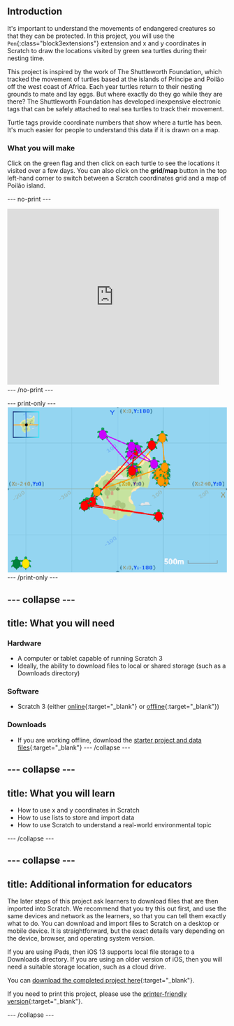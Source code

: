 ## Introduction

It's important to understand the movements of endangered creatures so that they can be protected. In this project, you will use the `Pen`{:class="block3extensions"} extension and x and y coordinates in Scratch to draw the locations visited by green sea turtles during their nesting time.

This project is inspired by the work of The Shuttleworth Foundation, which tracked the movement of turtles based at the islands of Príncipe and Poilão off the west coast of Africa. Each year turtles return to their nesting grounds to mate and lay eggs. But where exactly do they go while they are there? The Shuttleworth Foundation has developed inexpensive electronic tags that can be safely attached to real sea turtles to track their movement. 

Turtle tags provide coordinate numbers that show where a turtle has been. It's much easier for people to understand this data if it is drawn on a map.

### What you will make

Click on the green flag and then click on each turtle to see the locations it visited over a few days. You can also click on the **grid/map** button in the top left-hand corner to switch between a Scratch coordinates grid and a map of Poilão island. 

--- no-print ---
<div class="scratch-preview">
<iframe src="https://scratch.mit.edu/projects/428136635/embed" allowtransparency="true" width="485" height="402" frameborder="0" scrolling="no" allowfullscreen></iframe>
</div>
--- /no-print ---

--- print-only ---
![Complete project](images/showcase_static.png)
--- /print-only ---

--- collapse ---
---
title: What you will need
---
### Hardware

+ A computer or tablet capable of running Scratch 3
+ Ideally, the ability to download files to local or shared storage (such as a Downloads directory)

### Software

+ Scratch 3 (either [online](https://scratch.mit.edu/){:target="_blank"} or [offline](https://scratch.mit.edu/download){:target="_blank"})

### Downloads

+ If you are working offline, download the [starter project and data files](http://rpf.io/p/en/turtle-tracker-go){:target="_blank"} 
--- /collapse ---

--- collapse ---
---
title: What you will learn
---

+ How to use x and y coordinates in Scratch
+ How to use lists to store and import data
+ How to use Scratch to understand a real-world environmental topic

--- /collapse ---

--- collapse ---
---
title: Additional information for educators
---

The later steps of this project ask learners to download files that are then imported into Scratch. We recommend that you try this out first, and use the same devices and network as the learners, so that you can tell them exactly what to do. You can download and import files to Scratch on a desktop or mobile device. It is straightforward, but the exact details vary depending on the device, browser, and operating system version. 

If you are using iPads, then iOS 13 supports local file storage to a Downloads directory. If you are using an older version of iOS, then you will need a suitable storage location, such as a cloud drive. 

You can [download the completed project here](http://rpf.io/p/en/turtle-tracker-get){:target="_blank"}.

If you need to print this project, please use the [printer-friendly version](https://projects.raspberrypi.org/en/projects/turtle-tracker/print){:target="_blank"}.

--- /collapse ---

